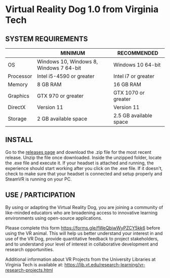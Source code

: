 # Virtual Reality Dog 1.0 from Virginia Tech

## SYSTEM REQUIREMENTS
|           | MINIMUM                                 | RECOMMENDED            |
|-----------|-----------------------------------------|------------------------|
| OS        | Windows 10, Windows 8, Windows 7 64-bit | Windows 10 64-bit      |
| Processor | Intel i5-4590 or greater                | Intel i7 or greater    |
| Memory    | 8 GB RAM                                | 16 GB RAM              |
| Graphics  | GTX 970 or greater                      | GTX 1070 or greater    |
| DirectX   | Version 11                              | Version 11             |
| Storage   | 2 GB available space                    | 2.5 GB available space |

## INSTALL
Go to the [releases page](https://github.com/VTUL/vt-vr-dog/releases) and download the .zip file for the most recent release.
Unzip the file once downloaded. Inside the unzipped folder, locate the .exe file and execute it.
If your headset is attached and running, the experience should start working after you click on the .exe file.
If it doesn't, check to make sure that your headset is connected and setup properly and SteamVR is running on your PC.

## USE / PARTICIPATION
By using or adapting the Virtual Reality Dog, you are joining a community of like-minded educators who are broadening access to innovative learning environments using open-source applications. 

Please complete this form https://forms.gle/fWeQbiwWyPZCY5kk6 before using the VR animal. This will help us better understand your interest in and use of the VR Dog, provide quantitative feedback to project stakeholders, and to understand your level of interest in collaborative development and research opportunities.

Additional information about VR Projects from the University Libraries at Virginia Tech is available at: https://lib.vt.edu/research-learning/vr-research-projects.html
